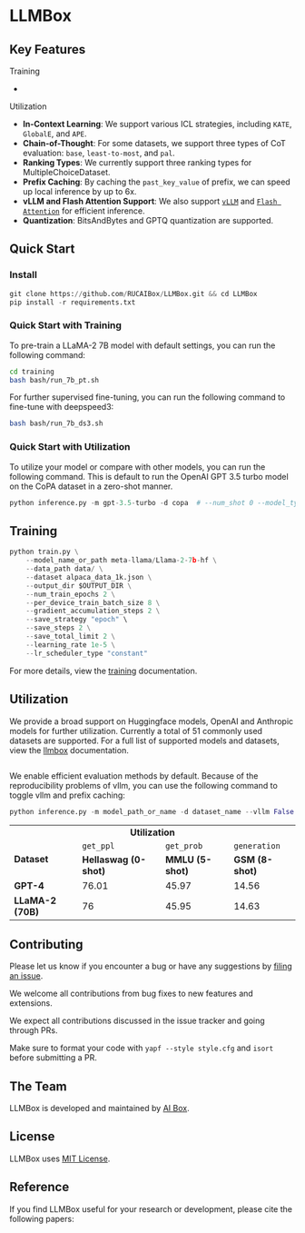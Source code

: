 # LLMBox

## Key Features

Training

-

Utilization

- **In-Context Learning**: We support various ICL strategies, including `KATE`, `GlobalE`, and `APE`.
- **Chain-of-Thought**: For some datasets, we support three types of CoT evaluation: `base`, `least-to-most`, and `pal`.
- **Ranking Types**: We currently support three ranking types for MultipleChoiceDataset.
- **Prefix Caching**: By caching the `past_key_value` of prefix, we can speed up local inference by up to 6x.
- **vLLM and Flash Attention Support**: We also support [`vLLM`](https://github.com/vllm-project/vllm) and [`Flash Attention`](https://github.com/Dao-AILab/flash-attention) for efficient inference.
- **Quantization**: BitsAndBytes and GPTQ quantization are supported.


## Quick Start

### Install

```python
git clone https://github.com/RUCAIBox/LLMBox.git && cd LLMBox
pip install -r requirements.txt
```

### Quick Start with Training

To pre-train a LLaMA-2 7B model with default settings, you can run the following command:

```bash
cd training
bash bash/run_7b_pt.sh
```

For further supervised fine-tuning, you can run the following command to fine-tune with deepspeed3:

```bash
bash bash/run_7b_ds3.sh
```


### Quick Start with Utilization

To utilize your model or compare with other models, you can run the following command. This is default to run the OpenAI GPT 3.5 turbo model on the CoPA dataset in a zero-shot manner.

```python
python inference.py -m gpt-3.5-turbo -d copa  # --num_shot 0 --model_type instruction
```


## Training



```python
python train.py \
    --model_name_or_path meta-llama/Llama-2-7b-hf \
    --data_path data/ \
    --dataset alpaca_data_1k.json \
    --output_dir $OUTPUT_DIR \
    --num_train_epochs 2 \
    --per_device_train_batch_size 8 \
    --gradient_accumulation_steps 2 \
    --save_strategy "epoch" \
    --save_steps 2 \
    --save_total_limit 2 \
    --learning_rate 1e-5 \
    --lr_scheduler_type "constant"
```

For more details, view the [training](./training/README.md) documentation.

## Utilization

We provide a broad support on Huggingface models, OpenAI and Anthropic models for further utilization. Currently a total of 51 commonly used datasets are supported. For a full list of supported models and datasets, view the [llmbox](./llmbox/README.md) documentation.

```python
```

We enable efficient evaluation methods by default. Because of the reproducibility problems of vllm, you can use the following command to toggle vllm and prefix caching:

```python
python inference.py -m model_path_or_name -d dataset_name --vllm False --prefix_caching True --flash_attention True
```

<table>
    <tr>
        <td colspan=4 align="center"><b>Utilization</b></td>
    </tr>
    <tr>
        <td rowspan=2><b>Dataset</b></td>
        <td><code>get_ppl</code></td>
        <td><code>get_prob</code></td>
        <td><code>generation</code></td>
    </tr>
    <tr>
        <td><b>Hellaswag (0-shot)</b></td>
        <td><b>MMLU (5-shot)</b></td>
        <td><b>GSM (8-shot)</b></td>
    </tr>
    <tr>
        <td><b>GPT-4</b></td>
        <td>76.01</td>
        <td>45.97</td>
        <td>14.56</td>
    </tr>
    <tr>
        <td><b>LLaMA-2 (70B)</b></td>
        <td>76</td>
        <td>45.95</td>
        <td>14.63</td>
    </tr>
</table>

<!-- For a full list of evaluation results, view our paper. -->

## Contributing

Please let us know if you encounter a bug or have any suggestions by [filing an issue](https://github.com/RUCAIBox/LLMBox/issues).

We welcome all contributions from bug fixes to new features and extensions.

We expect all contributions discussed in the issue tracker and going through PRs.

Make sure to format your code with `yapf --style style.cfg` and `isort` before submitting a PR.


## The Team

LLMBox is developed and maintained by [AI Box](http://aibox.ruc.edu.cn/).

## License

LLMBox uses [MIT License](./LICENSE).

## Reference

If you find LLMBox useful for your research or development, please cite the following papers:

```
```
